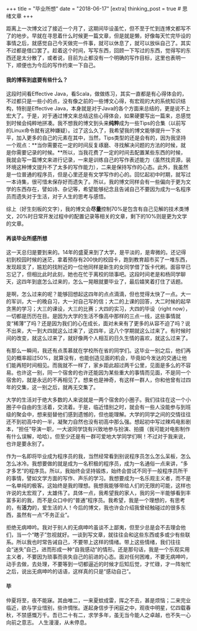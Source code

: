 +++
title = "毕业所想"
date = "2018-06-17"
[extra]
thinking_post = true # 思绪文章
+++

距离上一次博文过了接近一个月了，这期间毕设虽忙，但不至于忙到连博文都写不了的地步。早就在寻思着什么时候更一篇文章，但是就是懒，好像每天忙完毕设的事情之后，就感觉自己今天做完一件事，就可以休息了，就可以放纵自己了。其实不过都是借口罢了。趁着这个时间，写写东西，回顾一下写过的东西，觉得写的东西还是太分散了，或者说，目前为止都没有一个明确的写作目标，这里也表明一下，顺便也为今后的写作约束一下自己。

<!-- more -->

#### 我的博客到底要有些什么？

这段时间看Effective Java，看Scala，做做练习，其实一直都是有心得体会的，不过都只是一些小的点，没有像之前的一些博文心得，有宏观的大的系统知识结构，特别是Effective Java，本身就是对于Java的各个方面来总结的，更是说不上宏大了。于是，对于通过博文来总结这些心得体会，如果硬要写出一篇来，总感觉到时候会纯粹地拼凑。我不想我的博文到头来**纯粹**成为一些Tips的合集（以前写的Linux命令就有这种嫌疑）。过了这么久了，我希望我的博文能够提升一下水平，加入更多的自己的元素在其中，当然，Tips类型的还是会有的，因为我坚持一个观点：**当你需要花一定的时间反复琢磨、寻找解决问题的方法的时候，就是你需要记录的时候。**所以，当我花费了一定的时间去配置某些东西的时候，我就会写一篇博文来进行记录，一来是训练自己的写作表述能力（虽然找资源，装环境这种博文提升不了太多的写作能力），二来是保持写作的心态。此外，我虽然是一位普通的程序员，但是心里还是有文学写作的心的。回忆起初中时期，就写过一本诗集，很可惜未保存好而遗失了。所以，我的博文同样会有一些偏向于更为文学的东西存在，譬如诗、杂记等，希望能够纪念且告诫自己不要因为成为一名程序员而遗失对于生活，对于人生的思考与感悟。

综上（好生刻板的文字），我的博文会**尽量**控制70%是包含有自己见解的技术类博文，20%时日常开发过程中的配置记录等相关的文章，剩下的10%则是更为文学的文章。

#### 再谈毕业所感所想

这一天总归是要到来的。14年的盛夏来到了大学，是平淡的，是卑微的。还记得初到校园时候的迷茫，拿着预存有200快的校园卡，跑到教育超市买了一堆东西，发现超支了，尴尬的找附近的一位他同样是新生的女同学借了饭卡代刷。面容早已忘记了，但相比此时此刻，她也在忙于离校的琐事吧。这段时间老是和杨同学聊天，这四年到底怎么过来的，怎么一晃眼就要毕业了，最后嬉笑着打住了话题。

是啊，怎么过来的呢？能够回想起这四年的点点滴滴，但也觉得太快了一点。大一的军训，大一的晚自习，大一对自己写的信；大二的上课的回答，大二时候的起早贪黑的学习；大三的课设，大三的比赛；大四的实习，大四的毕设（right now），一切都是历历在目。是因为大学的生活不像高中那样的三点一线，这些事情就变“稀薄”了吗？还是因为我们的心在成长，面对未来有了更多的从容不迫了吗？说不出来，大一到大四就这么过来了，这四年，这八个学期就这么过来了。有时候时间的改变，就这么过来了，就好像两个人相互的日久生情的喜欢，就这么过来了。

有那么一瞬间，我还有点羡慕就在学校所在省的同学们。这毕业一别之后，他们再见的概率超过50%，就算没有，也能创造见面的机会，毕竟如今发达的交通让他们能再短时间相见。而我就不一样了，家乡距此超过两千公里，见面是多么的不容易。也许这一别，同一个宿舍的也许还能因为某些重大的事情而见面，不是同一个宿舍的，就是永远的不再相见了。想来也是神奇，有这样一群人，你和他曾有过四年的交集，这一别之后，就再无交集了。

大学的生活对于绝大多数的人来说就是一两个宿舍的小圈子。我们往往在这一个小圈子中自由的生活着，交流着。于是，临近惜别之时，就会有一些人没能参与到班级的聚会中，想来挺替他们感到遗憾的，但也能理解。大学的同学之间的交情往往还不到初高中的一半，凝聚力自然也没有初高中那么强。想起初中写过辣鸡电影剧本，“担任”导演一职，一大波同学饶有兴致地参与扮演、拍摄（我可能对电影制作有什么误解，哈哈）。但至少还是有一群可爱地大学同学们啊！不过对于我来说，也许是要永别了。

作为一名即将毕业成为程序员的我，当然经常看到别说程序员怎么怎么呆板，怎么怎么冰冷。我想要做的就是成为一名积极的程序员，成为一名通俗一点来讲，“多才多艺”的程序员。所以，我始终会坚持锻炼，始终会尝试不同于一般程序员所干的事情，譬如文学方面的写作、声乐的学习。我想要成为一名乐观主义者，而不是一名单纯的极客。这始终是我的理想。我想我能够带给人们的无限的可能，这样也许说的太宏观了，太雄伟了。具体一点，我希望我的家人，我的另一半能够看到丰富多彩的我，而不是众口中的“普通”程序员。我希望，我是一个理想的，有思考的，有**活力**的，爱生活的人！今后的博文，我也许会介绍我曾经触碰过的很多东西，虽然有一点“不务正业”。

拒绝无病呻吟。我对于别人的无病呻吟虽谈不上鄙夷，但至少总是会不去理会他们，当一个“瞎子”忽视就好。一谈到写文章，就往往会和这些东西或多或少有些联系。所以我也时常告诫自己，不要带上这样的情绪。带上这些情绪，我们往往会“迷失”自己，进而形成一种“自我感动”的情形。还是那句话，我是一个乐观实用主义者，不要因为琐事而丧失自己的前进的心态。面对任何困难，不要无病呻吟，动手去做，去处理，不要等到一切都逼近的时候才后知后觉，才忙碌，才一阵匆忙之后，说出无病呻吟的话语，这样真的只是“感动自己”。

#### 毕

仲夏将至，夜不能寐。其由唯二，一来夏蚊成雷，挥之不去，甚是烦恼；二来完业临近，欲与学业惜别，些许惆怅。遂起身信步于闲庭之中，观夜中明星，忆四载春秋，不禁感慨万千。吾已二十有二，求学多年，虽无当今能人之卓越，也不失一心向前之意志。
人生漫漫，从未停息。
